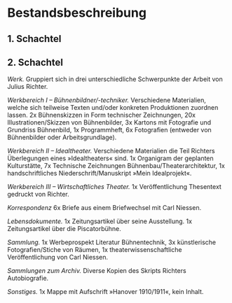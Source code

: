 # Bestandsbeschreibung

## 1. Schachtel

## 2. Schachtel

_Werk._ Gruppiert sich in drei unterschiedliche Schwerpunkte der Arbeit von Julius Richter.

_Werkbereich I – Bühnenbildner/-techniker._ Verschiedene Materialien, welche sich teilweise Texten und/oder konkreten Produktionen zuordnen lassen. 2x Bühnenskizzen in Form technischer Zeichnungen, 20x Illustrationen/Skizzen von Bühnenbilder, 3x Kartons mit Fotografie und Grundriss Bühnenbild, 1x Programmheft, 6x Fotografien (entweder von Bühnenbilder oder Arbeitsgrundlage).

_Werkbereich II – Idealtheater._ Verschiedene Materialien die Teil Richters Überlegungen eines »Idealtheaters« sind. 1x Organigram der geplanten Kulturstätte, 7x Technische Zeichnungen Bühnenbau/Theaterarchitektur, 1x handschriftliches Niederschrift/Manuskript »Mein Idealprojekt«.

_Werkbereich III – Wirtschaftliches Theater._ 1x Veröffentlichung Thesentext gedruckt von Richter.

_Korrespondenz_ 6x Briefe aus einem Briefwechsel mit Carl Niessen.

_Lebensdokumente._ 1x Zeitungsartikel über seine Ausstellung. 1x Zeitungsartikel über die Piscatorbühne.

_Sammlung._ 1x Werbeprospekt Literatur Bühnentechnik, 3x künstlerische Fotografien/Stiche von Räumen, 1x theaterwissenschaftliche Veröffentlichung von Carl Niessen.

_Sammlungen zum Archiv._ Diverse Kopien des Skripts Richters Autobiografie.

_Sonstiges._ 1x Mappe mit Aufschrift »Hanover 1910/1911«, kein Inhalt.
